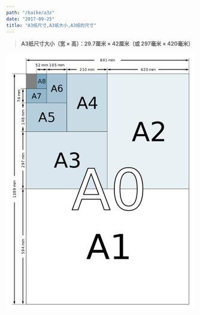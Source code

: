```yaml
---
path: "/baike/a3z"
date: "2017-09-25"
title: "A3纸尺寸,A3纸大小,A3纸的尺寸"
---
```


> **A3纸尺寸大小（宽 × 高）：29.7厘米 × 42厘米（或 297毫米 × 420毫米）**   
   
![纸的尺寸](/img/a_size_illustration2.png)

